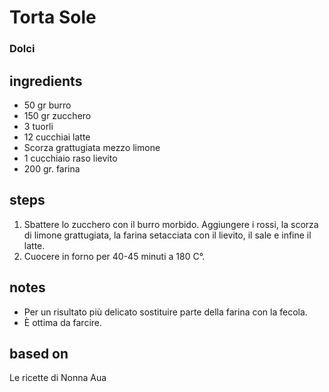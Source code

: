 



# Torta Sole
  
### Dolci
## ingredients
  
* 50 gr burro  
* 150 gr zucchero  
* 3 tuorli  
* 12 cucchiai latte  
* Scorza grattugiata mezzo limone  
* 1 cucchiaio raso lievito  
* 200 gr. farina 
## steps
  
1. Sbattere lo zucchero con il burro morbido. Aggiungere i rossi, la scorza di limone grattugiata, la farina setacciata con il lievito, il sale e infine il latte.  
1. Cuocere in forno per 40-45 minuti a 180 C°.
## notes
  
* Per un risultato più delicato sostituire parte della farina con la fecola.  
* È ottima da farcire.
## based on
  
Le ricette di Nonna Aua